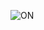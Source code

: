 ![ON](https://user-images.githubusercontent.com/81506807/116284863-2cee6800-a7ab-11eb-8272-136614c9671b.PNG)